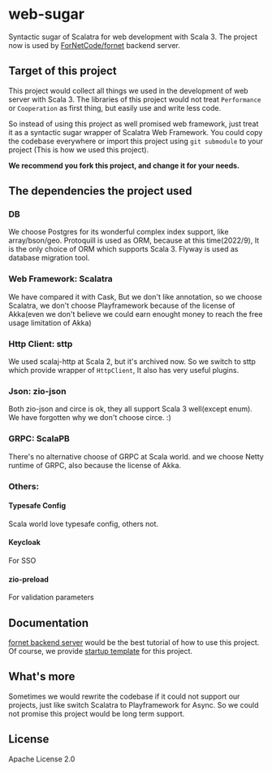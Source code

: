 # web-sugar
Syntactic sugar of Scalatra for web development with Scala 3. The project now is used by [ForNetCode/fornet](https://github.com/ForNetCode/fornet) backend server.

## Target of this project
This project would collect all things we used in the development of web server with Scala 3. The libraries of this project would not treat `Performance` or `Cooperation` as first thing, but easily use and write less code. 

So instead of using this project as well promised web framework, just treat it as a syntactic sugar wrapper of Scalatra Web Framework. You could copy the codebase everywhere or import this project using `git submodule` to your project (This is how we used this project). 

**We recommend you fork this project, and change it for your needs.**

## The dependencies the project used
### DB
We choose Postgres for its wonderful complex index support, like array/bson/geo. 
Protoquill is used as ORM, because at this time(2022/9), It is the only choice of ORM which supports Scala 3.
Flyway is used as database migration tool.
### Web Framework: Scalatra
We have compared it with Cask, But we don't like annotation, so we choose Scalatra, we don't choose Playframework because of the license of Akka(even we don't believe we could earn enought money to reach the free usage limitation of Akka)
### Http Client: sttp
We used scalaj-http at Scala 2, but it's archived now. So we switch to sttp which provide wrapper of `HttpClient`, It also has very useful plugins.
### Json:  zio-json
Both zio-json and circe is ok, they all support Scala 3 well(except enum). We have forgotten why we don't choose circe. :) 
### GRPC: ScalaPB
There's no alternative choose of GRPC at Scala world. and we choose Netty runtime of GRPC, also because the license of Akka.
### Others:
#### Typesafe Config
Scala world love typesafe config, others not.
#### Keycloak
For SSO
#### zio-preload
For validation parameters
## Documentation
[fornet backend server](https://github.com/ForNetCode/fornet/tree/main/backend) would be the best tutorial of how to use this project. Of course, we provide [startup template](https://github.com/ForNetCode/web-sugar-startup) for this project.

## What's more
Sometimes we would rewrite the codebase if it could not support our projects, just like switch Scalatra to Playframework for Async. So we could not promise this project would be long term support.

## License
Apache License 2.0
